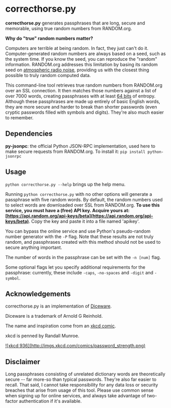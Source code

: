 correcthorse.py
====

**correcthorse.py** generates passphrases that are long, secure and memorable,
using true random numbers from RANDOM.org.

**Why do "true" random numbers matter?**

Computers are terrible at being random. In fact, they just can't do it. Computer-generated random numbers are always based on a seed, such as the system time. If you know the seed, you can reproduce the "random" information. RANDOM.org addresses this limitation by basing its random seed on [atmospheric radio noise](http://www.random.org/faq/#Q1.4), providing us with the closest thing possible to truly random computed data.

This command-line tool retrieves true random numbers from RANDOM.org over an SSL connection. It then matches those numbers against a list of over 7000 words, creating passphrases with at least [64 bits](http://world.std.com/%7Ereinhold/dicewarefaq.html#howlong) of entropy. Although these passphrases are made up entirely of basic English words, they are more secure and harder to break than shorter passwords (even cryptic passwords filled with symbols and digits). They're also much easier to remember.


Dependencies
------------

**py-jsonpc**: the official Python JSON-RPC implementation, used here to make secure requests from RANDOM.org. To install it: `pip install python-jsonrpc`


Usage
-----

`python correcthorse.py --help` brings up the help menu.

Running `python correcthorse.py` with no other options will generate a passphrase with five random words. By default, the random numbers used to select words are downloaded over SSL from RANDOM.org. __To use this service, you must have a (free) API key. Acquire yours at: [https://api.random.org/api-keys/beta](https://api.random.org/api-keys/beta)__. Copy the key and paste it into a file named 'apikey'.

You can bypass the online service and use Python's pseudo-random number generator with the `-P` flag. Note that these results are not truly random, and passphrases created with this method should not be used to secure anything important.

The number of words in the passphrase can be set with the `-n [num]` flag.

Some optional flags let you specify additional requirements for the passphrase: currently, these include `-caps`, `-no-spaces` and `-digit` and `-symbol`.

Acknowledgements
----------------

correcthorse.py is an implementation of [Diceware](http://world.std.com/~reinhold/diceware.html).

Diceware is a trademark of Arnold G Reinhold.

The name and inspiration come from an [xkcd comic](http://xkcd.com/936/).

xkcd is penned by Randall Munroe.

<a href="http://xkcd.com/936/">
![xkcd 936](http://imgs.xkcd.com/comics/password_strength.png)
</a>



Disclaimer
----------

Long passphrases consisting of unrelated dictionary words are theoretically secure -- far more-so than typical passwords. They're also far easier to recall. That said, I cannot take responsibility for any data loss or security breaches that arise from usage of this tool. Please use common sense when signing up for online services, and always take advantage of two-factor authentication if it's available.